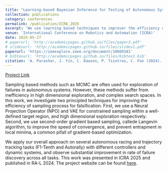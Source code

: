```yaml
---
title: "Learning-based Bayesian Inference for Testing of Autonomous Systems"
collection: publications
category: conferences
permalink: /publication/ICRA_2025 
excerpt: 'We use learning based techniques to improver the efficiency of MCMC sampling for testing of autonomous systems'
venue: 'International Conference on Robotics and Automation (ICRA)'
date: 2025-05-27
# paperurl: 'http://academicpages.github.io/files/paper3.pdf'
# slidesurl: 'http://academicpages.github.io/files/slides1.pdf'
paperurl: 'https://ieeexplore.ieee.org/document/10669181'
# bibtexurl: 'http://academicpages.github.io/files/bibtex1.bib'
citation: 'A. Parashar, J. Yin, C. Dawson, P. Tsiotras, C. Fan (2024). &quot;Learning-based Bayesian Inference for Testing of Autonomous Systems.&quot; <i>IEEE Robotics and Automation Letters</i>.'
---
```

[Project Link](/portfolio/Sim)

Sampling based methods such as MCMC are often used for exploration of failures in autonomous systems. However, these methods suffer from inefficiency in high dimensional exploration, and complex search spaces. In this work, we investigate two principled techniques for improving the efficiency of sampling process for falsification. First, we use a Neural Projection Operator (NPO) and VAE for constrained sampling within a well-defined target region, and high dimensional exploration respectively. Second, we use second-order gradient based sampling, callede Langevin algorithm, to improve the speed of convergence, and prevent entrapment in local minima, a common pifall of gradient-based optimization. 

We apply our overall approach on several autonomous racing and trajectory tracking tasks (F1-Tenth and Autorally) with different controllers and dynamic systems, and observe substantial improvement in rate of failure discovery across all tasks. This work was presented in ICRA 2025 and published in RA-L 2024. The project website can be found 
[here](https://mit-realm.github.io/neural-langevin-website/).